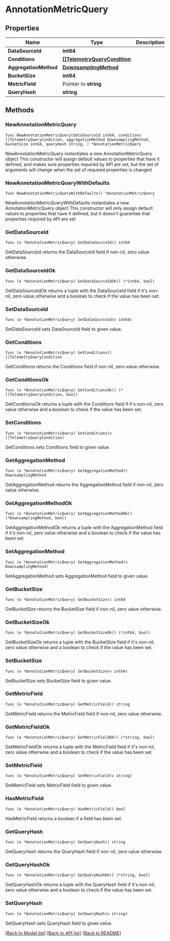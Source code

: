 # AnnotationMetricQuery

## Properties

Name | Type | Description | Notes
------------ | ------------- | ------------- | -------------
**DataSourceId** | **int64** |  | 
**Conditions** | [**[]TelemetryQueryCondition**](TelemetryQueryCondition.md) |  | 
**AggregationMethod** | [**DownsamplingMethod**](DownsamplingMethod.md) |  | 
**BucketSize** | **int64** |  | 
**MetricField** | Pointer to **string** |  | [optional] 
**QueryHash** | **string** |  | 

## Methods

### NewAnnotationMetricQuery

`func NewAnnotationMetricQuery(dataSourceId int64, conditions []TelemetryQueryCondition, aggregationMethod DownsamplingMethod, bucketSize int64, queryHash string, ) *AnnotationMetricQuery`

NewAnnotationMetricQuery instantiates a new AnnotationMetricQuery object
This constructor will assign default values to properties that have it defined,
and makes sure properties required by API are set, but the set of arguments
will change when the set of required properties is changed

### NewAnnotationMetricQueryWithDefaults

`func NewAnnotationMetricQueryWithDefaults() *AnnotationMetricQuery`

NewAnnotationMetricQueryWithDefaults instantiates a new AnnotationMetricQuery object
This constructor will only assign default values to properties that have it defined,
but it doesn't guarantee that properties required by API are set

### GetDataSourceId

`func (o *AnnotationMetricQuery) GetDataSourceId() int64`

GetDataSourceId returns the DataSourceId field if non-nil, zero value otherwise.

### GetDataSourceIdOk

`func (o *AnnotationMetricQuery) GetDataSourceIdOk() (*int64, bool)`

GetDataSourceIdOk returns a tuple with the DataSourceId field if it's non-nil, zero value otherwise
and a boolean to check if the value has been set.

### SetDataSourceId

`func (o *AnnotationMetricQuery) SetDataSourceId(v int64)`

SetDataSourceId sets DataSourceId field to given value.


### GetConditions

`func (o *AnnotationMetricQuery) GetConditions() []TelemetryQueryCondition`

GetConditions returns the Conditions field if non-nil, zero value otherwise.

### GetConditionsOk

`func (o *AnnotationMetricQuery) GetConditionsOk() (*[]TelemetryQueryCondition, bool)`

GetConditionsOk returns a tuple with the Conditions field if it's non-nil, zero value otherwise
and a boolean to check if the value has been set.

### SetConditions

`func (o *AnnotationMetricQuery) SetConditions(v []TelemetryQueryCondition)`

SetConditions sets Conditions field to given value.


### GetAggregationMethod

`func (o *AnnotationMetricQuery) GetAggregationMethod() DownsamplingMethod`

GetAggregationMethod returns the AggregationMethod field if non-nil, zero value otherwise.

### GetAggregationMethodOk

`func (o *AnnotationMetricQuery) GetAggregationMethodOk() (*DownsamplingMethod, bool)`

GetAggregationMethodOk returns a tuple with the AggregationMethod field if it's non-nil, zero value otherwise
and a boolean to check if the value has been set.

### SetAggregationMethod

`func (o *AnnotationMetricQuery) SetAggregationMethod(v DownsamplingMethod)`

SetAggregationMethod sets AggregationMethod field to given value.


### GetBucketSize

`func (o *AnnotationMetricQuery) GetBucketSize() int64`

GetBucketSize returns the BucketSize field if non-nil, zero value otherwise.

### GetBucketSizeOk

`func (o *AnnotationMetricQuery) GetBucketSizeOk() (*int64, bool)`

GetBucketSizeOk returns a tuple with the BucketSize field if it's non-nil, zero value otherwise
and a boolean to check if the value has been set.

### SetBucketSize

`func (o *AnnotationMetricQuery) SetBucketSize(v int64)`

SetBucketSize sets BucketSize field to given value.


### GetMetricField

`func (o *AnnotationMetricQuery) GetMetricField() string`

GetMetricField returns the MetricField field if non-nil, zero value otherwise.

### GetMetricFieldOk

`func (o *AnnotationMetricQuery) GetMetricFieldOk() (*string, bool)`

GetMetricFieldOk returns a tuple with the MetricField field if it's non-nil, zero value otherwise
and a boolean to check if the value has been set.

### SetMetricField

`func (o *AnnotationMetricQuery) SetMetricField(v string)`

SetMetricField sets MetricField field to given value.

### HasMetricField

`func (o *AnnotationMetricQuery) HasMetricField() bool`

HasMetricField returns a boolean if a field has been set.

### GetQueryHash

`func (o *AnnotationMetricQuery) GetQueryHash() string`

GetQueryHash returns the QueryHash field if non-nil, zero value otherwise.

### GetQueryHashOk

`func (o *AnnotationMetricQuery) GetQueryHashOk() (*string, bool)`

GetQueryHashOk returns a tuple with the QueryHash field if it's non-nil, zero value otherwise
and a boolean to check if the value has been set.

### SetQueryHash

`func (o *AnnotationMetricQuery) SetQueryHash(v string)`

SetQueryHash sets QueryHash field to given value.



[[Back to Model list]](../README.md#documentation-for-models) [[Back to API list]](../README.md#documentation-for-api-endpoints) [[Back to README]](../README.md)


